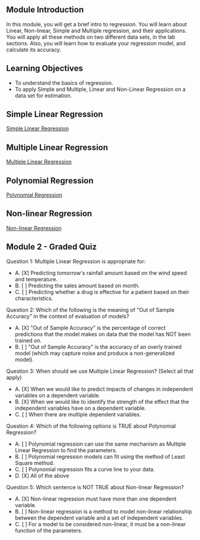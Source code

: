 ## Module Introduction

In this module, you will get a brief intro to regression. You will learn about Linear, Non-linear, Simple and Multiple regression, and their applications. You will apply all these methods on two different data sets, in the lab sections. Also, you will learn how to evaluate your regression model, and calculate its accuracy.

## Learning Objectives

* To understand the basics of regression.
* To apply Simple and Multiple, Linear and Non-Linear Regression on a data set for estimation.

## Simple Linear Regression

[Simple Linear Regression](https://github.com/1965Eric/IBM-ML0101EN-Machine-Learning-with-Python/blob/main/ML0101EN-Reg-Simple-Linear-Regression-Co2.ipynb)

## Multiple Linear Regression

[Multiple Linear Regression](https://github.com/1965Eric/IBM-ML0101EN-Machine-Learning-with-Python/blob/main/ML0101EN-Reg-Mulitple-Linear-Regression-Co2.ipynb)

## Polynomial Regression

[Polynomial Regression](https://github.com/1965Eric/IBM-ML0101EN-Machine-Learning-with-Python/blob/main/ML0101EN-Reg-Polynomial-Regression-Co2.ipynb)

## Non-linear Regression

[Non-linear Regression](https://github.com/1965Eric/IBM-ML0101EN-Machine-Learning-with-Python/blob/main/ML0101EN-Reg-NoneLinearRegression.ipynb)

## Module 2 - Graded Quiz

Question 1: Multiple Linear Regression is appropriate for:

- A. [X] Predicting tomorrow's rainfall amount based on the wind speed and temperature.
- B. [ ] Predicting the sales amount based on month.
- C. [ ] Predicting whether a drug is effective for a patient based on their characteristics.

Question 2: Which of the following is the meaning of "Out of Sample Accuracy" in the context of evaluation of models?

- A. [X] "Out of Sample Accuracy" is the percentage of correct predictions that the model makes on data that the model has NOT been trained on.
- B. [ ] "Out of Sample Accuracy" is the accuracy of an overly trained model (which may capture noise and produce a non-generalized model).

Question 3: When should we use Multiple Linear Regression? (Select all that apply)

- A. [X] When we would like to predict impacts of changes in independent variables on a dependent variable.
- B. [X] When we would like to identify the strength of the effect that the independent variables have on a dependent variable.
- C. [ ] When there are multiple dependent variables.

Question 4: Which of the following options is TRUE about Polynomial Regression?

- A. [ ] Polynomial regression can use the same mechanism as Multiple Linear Regression to find the parameters.
- B. [ ] Polynomial regression models can fit using the method of Least Square method.
- C. [ ] Polynomial regression fits a curve line to your data.
- D. [X] All of the above

Question 5: Which sentence is NOT TRUE about Non-linear Regression?

- A. [X] Non-linear regression must have more than one dependent variable.
- B. [ ] Non-linear regression is a method to model non-linear relationship between the dependent variable and a set of independent variables.
- C. [ ] For a model to be considered non-linear, it must be a non-linear function of the parameters.

